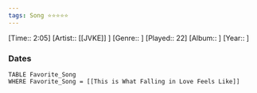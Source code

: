 ```yaml
---
tags: Song ⭐⭐⭐⭐⭐ 
---
```

[Time:: 2:05]
[Artist:: [[JVKE]] ]
[Genre:: ]
[Played:: 22]
[Album:: ]
[Year:: ]
### Dates
````dataview
TABLE Favorite_Song
WHERE Favorite_Song = [[This is What Falling in Love Feels Like]]
````